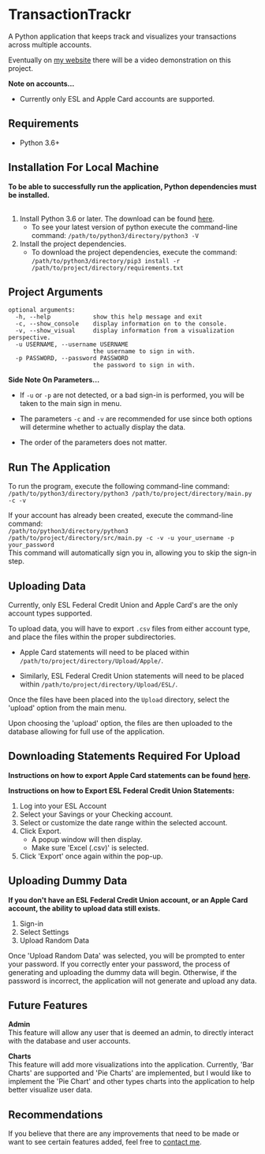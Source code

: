 # TransactionTrackr
A Python application that keeps track and visualizes your transactions across multiple accounts.

Eventually on <a href="https://www.samueltregea.com/projects/" target="_blank">my website</a> there will be a video demonstration
on this project.

<strong>Note on accounts...</strong><br>
- Currently only ESL and Apple Card accounts are supported.


## Requirements
<ul>
    <li>Python 3.6+</li>
</ul>

## Installation For Local Machine
<strong>To be able to successfully run the application, Python dependencies must be installed.</strong>
<br><br>
1. Install Python 3.6 or later. The download can be found <a href="https://www.python.org/downloads/" target="_blank">here</a>.
   * To see your latest version of python execute the command-line command: `/path/to/python3/directory/python3 -V`
2. Install the project dependencies.
   * To download the project dependencies, execute the command: `/path/to/python3/directory/pip3 install -r /path/to/project/directory/requirements.txt`


## Project Arguments
```
optional arguments:
  -h, --help            show this help message and exit
  -c, --show_console    display information on to the console.
  -v, --show_visual     display information from a visualization perspective.
  -u USERNAME, --username USERNAME
                        the username to sign in with.
  -p PASSWORD, --password PASSWORD
                        the password to sign in with.
```

<strong>Side Note On Parameters...</strong><br>
- If `-u` or `-p` are not detected, or a bad sign-in is performed, you will be taken to the main sign in menu.

- The parameters `-c` and `-v` are recommended for use since both options will determine whether to actually display the data.

- The order of the parameters does not matter.


## Run The Application
To run the program, execute the following command-line command:
`/path/to/python3/directory/python3 /path/to/project/directory/main.py -c -v`

If your account has already been created, execute the command-line command:<br>
`/path/to/python3/directory/python3 /path/to/project/directory/src/main.py -c -v -u your_username -p your_password`<br>
This command will automatically sign you in, allowing you to skip the sign-in step.


## Uploading Data
Currently, only ESL Federal Credit Union and Apple Card's are the only account types supported.

To upload data, you will have to export `.csv` files from either account type, and place the files within the proper subdirectories.

- Apple Card statements will need to be placed within `/path/to/project/directory/Upload/Apple/`.

- Similarly, ESL Federal Credit Union statements will need to be placed within `/path/to/project/directory/Upload/ESL/`.

Once the files have been placed into the `Upload` directory, select the 'upload' option from the main menu. 

Upon choosing the 'upload' option, the files are then uploaded to the database allowing for full use of the application.

## Downloading Statements Required For Upload
<strong>Instructions on how to export Apple Card statements can be found <a href="https://support.apple.com/en-us/HT211236" target="_blank">here</a>.</strong><br>

<strong>Instructions on how to Export ESL Federal Credit Union Statements:</strong>
1. Log into your ESL Account
2. Select your Savings or your Checking account.
3. Select or customize the date range within the selected account.
4. Click Export.
    - A popup window will then display.
    - Make sure 'Excel (.csv)' is selected.
5. Click 'Export' once again within the pop-up.

## Uploading Dummy Data
<strong>If you don't have an ESL Federal Credit Union account, or an Apple Card account, the ability to upload data still exists.</strong>


1. Sign-in
2. Select Settings
3. Upload Random Data

Once 'Upload Random Data' was selected, you will be prompted to enter your password.
If you correctly enter your password, the process of generating and uploading the dummy data will begin.
Otherwise, if the password is incorrect, the application will not generate and upload any data.


## Future Features

<strong>Admin</strong><br>
This feature will allow any user that is deemed an admin, to directly interact with the database and user accounts.

<strong>Charts</strong><br>
This feature will add more visualizations into the application. Currently, 'Bar Charts' are supported and 'Pie Charts' are implemented,
but I would like to implement the 'Pie Chart' and other types charts into the application to help better visualize user data.


## Recommendations
If you believe that there are any improvements that need to be made or want to see certain features added, feel free to <a href="https://samueltregea.com/contact/" target="_blank"> contact me</a>.

